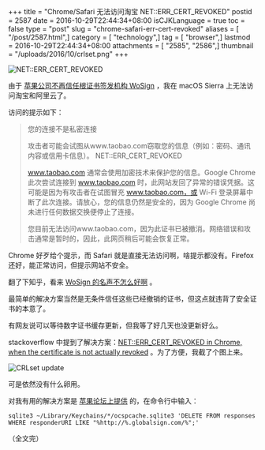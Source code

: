 +++
title = "Chrome/Safari 无法访问淘宝 NET::ERR_CERT_REVOKED"
postid = 2587
date = 2016-10-29T22:44:34+08:00
isCJKLanguage = true
toc = false
type = "post"
slug = "chrome-safari-err-cert-revoked"
aliases = [ "/post/2587.html",]
category = [ "technology",]
tag = [ "browser",]
lastmod = 2016-10-29T22:44:34+08:00
attachments = [ "2585", "2586",]
thumbnail = "/uploads/2016/10/crlset.png"
+++


![NET::ERR_CERT_REVOKED][51]

由于 [苹果公司不再信任根证书签发机构 WoSign][1] ，我在 macOS Sierra 上无法访问淘宝和阿里云了。

访问的提示如下： <!--more-->

> 您的连接不是私密连接
> 
> 攻击者可能会试图从www.taobao.com窃取您的信息（例如：密码、通讯内容或信用卡信息）。 NET::ERR_CERT_REVOKED
> 
> www.taobao.com 通常会使用加密技术来保护您的信息。Google Chrome 此次尝试连接到 www.taobao.com 时，此网站发回了异常的错误凭据。这可能是因为有攻击者在试图冒充 www.taobao.com，或 Wi-Fi 登录屏幕中断了此次连接。请放心，您的信息仍然是安全的，因为 Google Chrome 尚未进行任何数据交换便停止了连接。
> 
> 您目前无法访问www.taobao.com，因为此证书已被撤消。网络错误和攻击通常是暂时的，因此，此网页稍后可能会恢复正常。

Chrome 好歹给个提示，而 Safari 就是直接无法访问啊，啥提示都没有。Firefox 还好，能正常访问，但提示网站不安全。

翻了下知乎，看来 [WoSign 的名声不怎么好啊][2] 。

最简单的解决方案当然是无条件信任这些已经撤销的证书，但这点就违背了安全证书的本意了。

有网友说可以等待数字证书缓存更新，但我等了好几天也没更新好么。

stackoverflow 中提到了解决方案：[NET::ERR_CERT_REVOKED in Chrome, when the certificate is not actually revoked][3] 。为了方便，我截了个图上来。

![CRLset update][52]

可是依然没有什么卵用。

对我有用的解决方案是 [苹果论坛上提供][4] 的，在命令行中输入：

``` shell
sqlite3 ~/Library/Keychains/*/ocspcache.sqlite3 'DELETE FROM responses WHERE responderURI LIKE "%http://%.globalsign.com/%";'
```

（全文完）

[1]: http://digi.163.com/16/1002/09/C2C3TPUD001687H3.html
[2]: https://www.zhihu.com/search?type=content&q=wosign
[3]: http://stackoverflow.com/a/34364650
[4]: https://discussions.apple.com/thread/7707410?start=0&tstart=0
[51]: /uploads/2016/10/chrome-taobao-err-cert-revoked.jpg
[52]: /uploads/2016/10/crlset.png
